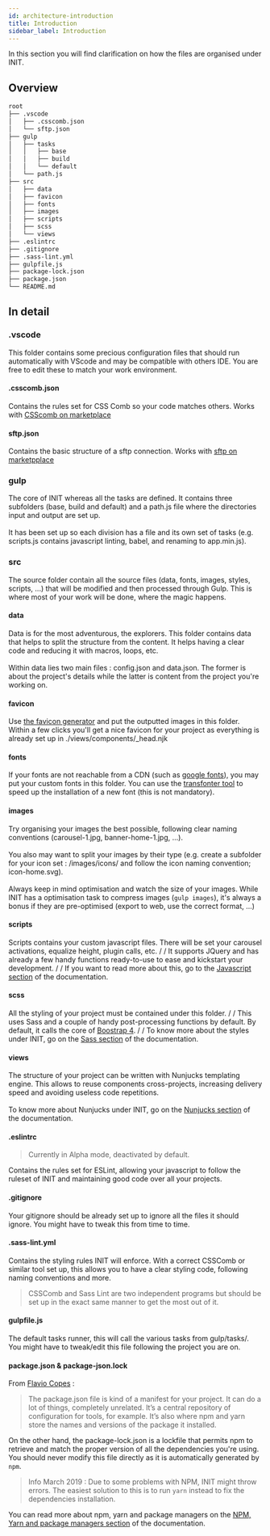 ```yaml
---
id: architecture-introduction
title: Introduction
sidebar_label: Introduction
---
```

In this section you will find clarification on how the files are organised under INIT.

## Overview

```bash
root
├── .vscode
│   ├── .csscomb.json
│   └── sftp.json
├── gulp
│   ├── tasks
│   │   ├── base
│   │   ├── build
│   │   └── default
│   └── path.js
├── src
│   ├── data
│   ├── favicon
│   ├── fonts
│   ├── images
│   ├── scripts
│   ├── scss
│   └── views
├── .eslintrc
├── .gitignore
├── .sass-lint.yml
├── gulpfile.js
├── package-lock.json
├── package.json
└── README.md
```
## In detail

### .vscode

This folder contains some precious configuration files that should run automatically with VScode and may be compatible with others IDE. You are free to edit these to match your work environment.

#### .csscomb.json

Contains the rules set for CSS Comb so your code matches others. 
Works with [CSScomb on marketplace](https://marketplace.visualstudio.com/items?itemName=mrmlnc.vscode-csscomb)

#### sftp.json

Contains the basic structure of a sftp connection. Works with [sftp on marketpplace](https://marketplace.visualstudio.com/items?itemName=liximomo.sftp)

### gulp

The core of INIT whereas all the tasks are defined. It contains three subfolders (base, build and default) and a path.js file where the directories input and output are set up.
\
\
It has been set up so each division has a file and its own set of tasks (e.g. scripts.js contains javascript linting, babel, and renaming to app.min.js).

### src

The source folder contain all the source files (data, fonts, images, styles, scripts, ...) that will be modified and then processed through Gulp. This is where most of your work will be done, where the magic happens.

#### data

Data is for the most adventurous, the explorers. This folder contains data that helps to split the structure from the content. It helps having a clear code and reducing it with macros, loops, etc.
\
\
Within data lies two main files : config.json and data.json. The former is about the project's details while the latter is content from the project you're working on.

#### favicon

Use [the favicon generator](https://favicon.io/favicon-converter/) and put the outputted images in this folder. Within a few clicks you'll get a nice favicon for your project as everything is already set up in  ./views/components/_head.njk

#### fonts

If your fonts are not reachable from a CDN (such as [google fonts](https://fonts.google.com/)), you may put your custom fonts in this folder. You can use the [transfonter tool](https://transfonter.org/) to speed up the installation of a new font (this is not mandatory).

#### images

Try organising your images the best possible, following clear naming conventions (carousel-1.jpg, banner-home-1.jpg, ...).
\
\
You also may want to split your images by their type (e.g. create a subfolder for your icon set : /images/icons/ and follow the icon naming convention; icon-home.svg).
\
\
Always keep in mind optimisation and watch the size of your images. While INIT has a optimisation task to compress images (`gulp images`), it's always a bonus if they are pre-optimised (export to web, use the correct format, ...)

#### scripts

Scripts contains your custom javascript files. There will be set your carousel activations, equalize height, plugin calls, etc.
/
/
It supports JQuery and has already a few handy functions ready-to-use to ease and kickstart your development.
/
/
If you want to read more about this, go to the [Javascript section](architecture-javascript.md) of the documentation.

#### scss

All the styling of your project must be contained under this folder.
/
/
This uses Sass and a couple of handy post-processing functions by default. By default, it calls the core of [Boostrap 4](https://getbootstrap.com/).
/
/
To know more about the styles under INIT, go on the [Sass section](architecture-sass.md) of the documentation.

#### views

The structure of your project can be written with Nunjucks templating engine. This allows to reuse components cross-projects, increasing delivery speed and avoiding useless code repetitions.
\
\
To know more about Nunjucks under INIT, go on the [Nunjucks section](architecture-nunjucks.md) of the documentation.

#### .eslintrc

> Currently in Alpha mode, deactivated by default.

Contains the rules set for ESLint, allowing your javascript to follow the ruleset of INIT and maintaining good code over all your projects.

#### .gitignore

Your gitignore should be already set up to ignore all the files it should ignore. You might have to tweak this from time to time.

#### .sass-lint.yml

Contains the styling rules INIT will enforce. With a correct CSSComb or similar tool set up, this allows you to have a clear styling code, following naming conventions and more.

> CSSComb and Sass Lint are two independent programs but should be set up in the exact same manner to get the most out of it.

#### gulpfile.js

The default tasks runner, this will call the various tasks from gulp/tasks/. You might have to tweak/edit this file following the project you are on.

#### package.json & package-json.lock

From [Flavio Copes](https://flaviocopes.com/package-json/) :
> The package.json file is kind of a manifest for your project. It can do a lot of things, completely unrelated. It’s a central repository of configuration for tools, for example. It’s also where npm and yarn store the names and versions of the package it installed.

On the other hand, the package-lock.json is a lockfile that permits npm to retrieve and match the proper version of all the dependencies you're using. You should never modify this file directly as it is automatically generated by `npm`.

> Info March 2019 :  Due to some problems with NPM, INIT might throw errors. The easiest solution to this is to run `yarn` instead to fix the dependencies installation.

You can read more about npm, yarn and package managers on the [NPM, Yarn and package managers section](../advanced/advanced-package-manager.md) of the documentation.